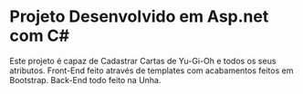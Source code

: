 # Projeto Desenvolvido em Asp.net com C#
Este projeto é capaz de Cadastrar Cartas de Yu-Gi-Oh e todos os seus atributos.
Front-End feito através de templates com acabamentos feitos em Bootstrap.
Back-End todo feito na Unha.
